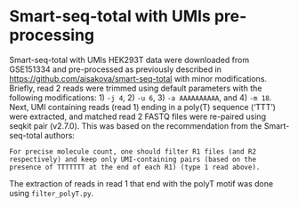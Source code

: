 # Smart-seq-total with UMIs pre-processing

Smart-seq-total with UMIs HEK293T data were downloaded from GSE151334 and pre-processed as previously described in https://github.com/aisakova/smart-seq-total with minor modifications. Briefly, read 2 reads were trimmed using default parameters with the following modifications: 1) `-j 4`, 2) `-u 6`, 3) `-a AAAAAAAAAA`, and 4) `-m 18`. Next, UMI containing reads (read 1) ending in a poly(T) sequence (‘TTT’) were extracted, and matched read 2 FASTQ files were re-paired using seqkit pair (v2.7.0). This was based on the recommendation from the Smart-seq-total authors:

```
For precise molecule count, one should filter R1 files (and R2 respectively) and keep only UMI-containing pairs (based on the presence of TTTTTTT at the end of each R1) (type 1 read above).
```

The extraction of reads in read 1 that end with the polyT motif was done using `filter_polyT.py`. 